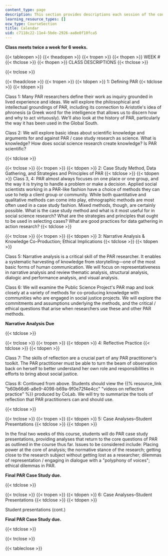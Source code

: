 ```yaml
---
content_type: page
description: This section provides descriptions each session of the course.
learning_resource_types: []
ocw_type: CourseSection
title: Calendar
uid: c7118c22-11e4-5bde-2926-aa8e0f10fca5
---
```


**Class meets twice a week for 6 weeks.**

{{< tableopen >}}
{{< theadopen >}}
{{< tropen >}}
{{< thopen >}}
WEEK #
{{< thclose >}}
{{< thopen >}}
CLASS DESCRIPTIONS
{{< thclose >}}

{{< trclose >}}

{{< theadclose >}}
{{< tropen >}}
{{< tdopen >}}
1: Defining PAR
{{< tdclose >}}
{{< tdopen >}}


Class 1: Many PAR researchers define their work as inquiry grounded in lived experience and ideas. We will explore the philosophical and intellectual groundings of PAR, including its connection to Aristotle's idea of phronesis (a Greek word for the intelligence that allows us to discern how and why to act virtuously). We'll also look at the history of PAR, particularly the way it has been used in the Global South.

Class 2: We will explore basic ideas about scientific knowledge and arguments for and against PAR / case study research as science. What is knowledge? How does social science research create knowledge? Is PAR scientific?


{{< tdclose >}}

{{< trclose >}}
{{< tropen >}}
{{< tdopen >}}
2: Case Study Method, Data Gathering, and Strategies and Principles of PAR
{{< tdclose >}}
{{< tdopen >}}
Class 3, 4: PAR almost always focuses on one place or one group, and the way it is trying to handle a problem or make a decision. Applied social scientists working in a PAR-like fashion have a choice of methods they can use to help a client group or community. While both quantitative and qualitative methods can come into play, ethnographic methods are most often used in a case study fashion. Mixed methods, though, are certainly possible. What is the case study method and what is it most useful for in social science research? What are the strategies and principles that ought to be used in selecting cases? What are good practices for data gathering in action research?
{{< tdclose >}}

{{< trclose >}}
{{< tropen >}}
{{< tdopen >}}
3: Narrative Analysis & Knowledge Co-Production; Ethical Implications
{{< tdclose >}}
{{< tdopen >}}


Class 5: Narrative analysis is a critical skill of the PAR researcher. It enables a systematic harvesting of knowledge from storytelling—one of the most basic forms of human communication. We will focus on representativeness in narrative analysis and review thematic analysis, structural analysis, dialogic and performance analysis, and visual analysis.

Class 6: We will examine the Public Science Project's PAR map and look closely at a variety of methods for co-producing knowledge with communities who are engaged in social justice projects. We will explore the commitments and assumptions underlying the methods, and the critical / ethical questions that arise when researchers use these and other PAR methods.

**Narrative Analysis Due**


{{< tdclose >}}

{{< trclose >}}
{{< tropen >}}
{{< tdopen >}}
4: Reflective Practice
{{< tdclose >}}
{{< tdopen >}}


Class 7: The skills of reflection are a crucial part of any PAR practitioner's toolkit. The PAR practitioner must be able to turn the beam of observation back on herself to better understand her own role and responsibilities in efforts to bring about social justice.

Class 8: Continued from above. Students should view the {{% resource_link "b60b66d6-a8e9-4098-b69a-9f0e72f4e4cc" "videos on reflective practice" %}} produced by CoLab. We will try to summarize the tools of reflection that PAR practitioners can and should use.


{{< tdclose >}}

{{< trclose >}}
{{< tropen >}}
{{< tdopen >}}
5: Case Analyses–Student Presentations
{{< tdclose >}}
{{< tdopen >}}


In the final two weeks of this course, students will do PAR case study presentations, providing analyses that return to the core questions of PAR as outlined in the course thus far. Issues to be considered include: Placing power at the core of analysis; the normative stance of the research; getting close to the research subject without getting lost as a researcher; dilemmas of representation / engaging in dialogue with a "polyphony of voices"; ethical dilemmas in PAR.

**Final PAR Case Study due.**


{{< tdclose >}}

{{< trclose >}}
{{< tropen >}}
{{< tdopen >}}
6: Case Analyses–Student Presentations
{{< tdclose >}}
{{< tdopen >}}


Student presentations (cont.)

**Final PAR Case Study due.**


{{< tdclose >}}

{{< trclose >}}

{{< tableclose >}}